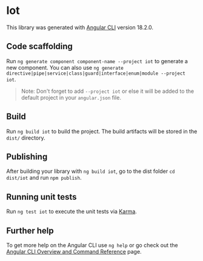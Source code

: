 # Iot

This library was generated with [Angular CLI](https://github.com/angular/angular-cli) version 18.2.0.

## Code scaffolding

Run `ng generate component component-name --project iot` to generate a new component. You can also use `ng generate directive|pipe|service|class|guard|interface|enum|module --project iot`.
> Note: Don't forget to add `--project iot` or else it will be added to the default project in your `angular.json` file. 

## Build

Run `ng build iot` to build the project. The build artifacts will be stored in the `dist/` directory.

## Publishing

After building your library with `ng build iot`, go to the dist folder `cd dist/iot` and run `npm publish`.

## Running unit tests

Run `ng test iot` to execute the unit tests via [Karma](https://karma-runner.github.io).

## Further help

To get more help on the Angular CLI use `ng help` or go check out the [Angular CLI Overview and Command Reference](https://angular.dev/tools/cli) page.
